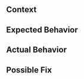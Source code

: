 <!--- Provide a general summary of the issue in the Title above -->

<!--- NOTE: if you are asking a question about usage, please post your question-->
<!--- to StackOverflow with the "mobility" tag instead of using an issue for   -->
<!--- this purpose. Issues are for bugs and feature requests only. Thanks!     -->

## Context
<!--- Provide a more detailed introduction to the issue itself, including what -->
<!--- backend/ORM you are using, what version of Mobility you are using, and   -->
<!--- any other relevant configuration details. (Consider pasting your         -->
<!--- Gemfile.lock in the issue text.) -->

## Expected Behavior
<!--- Tell us what should happen, preferably with a reproducible code example. -->

## Actual Behavior
<!--- Tell us what happens instead, with steps in code and actual output. -->

## Possible Fix
<!--- If you have an idea what is wrong and what would fix the issue, please  -->
<!--- describe this possible fix. -->

